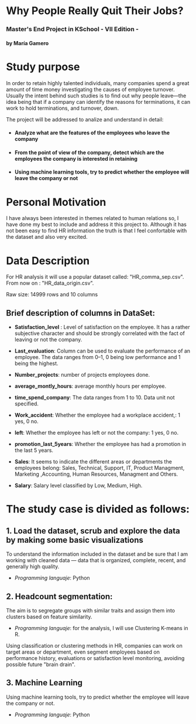 # Why People Really Quit Their Jobs? 

### Master's End Project in KSchool - VII Edition - 
#### by María Gamero

# Study purpose

In order to retain highly talented individuals, many companies spend a great amount of time money investigating the causes of employee turnover. Usually the intent behind such studies is to find out why people leave—the idea being that if a company can identify the reasons for terminations, it can work to hold terminations, and turnover, down.

The project will be addressed to analize and understand in detail: 

 - #### **Analyze what are the features of the employees who leave the company**
 - #### **From the point of view of the company, detect which are the employees the company is interested in retaining**
 - #### **Using machine learning tools, try to predict whether the employee will leave the company or not**

# Personal Motivation
I have always been interested in themes related to human relations so, I have done my best to include and address it this project to. Although it has not been easy to find HR information the truth is that I feel confortable with the dataset and also very excited. 

# Data Description
For HR analysis it will use a popular dataset called: "HR_comma_sep.csv". From now on : "HR_data_origin.csv". 

Raw size: 14999 rows and 10 columns

## Brief description of columns in DataSet:

- **Satisfaction_level** : Level of satisfaction on the employee. It has a rather subjective character and should be strongly correlated with the fact of leaving or not the company.

- **Last_evaluation**: Column can be used to evaluate the performance of an employee. The data ranges from 0–1, 0 being low performance and 1 being the highest.

- **Number_projects**: number of projects employees done.

- **average_montly_hours**: average monthly hours per employee.

- **time_spend_company**: The data ranges from 1 to 10. Data unit not specified.

- **Work_accident**: Whether the employee had a workplace accident,: 1 yes, 0 no.

- **left**: Whether the employee has left or not the company: 1 yes, 0 no.

- **promotion_last_5years**: Whether the employee has had a promotion in the last 5 years.

- **Sales**: It seems to indicate the different areas or departments the employees belong: Sales, Technical, Support, IT, Product Managment, Marketing ,Accounting, Human Resources, Managment and Others.

- **Salary**: Salary level classified by Low, Medium, High.


# The study case is divided as follows:

## 1. Load the dataset, scrub and explore the data by making some basic visualizations 
To understand the information included in the dataset and be sure that I am working with cleaned data — data that is organized, complete, recent, and generally high quality.

- _Programming languaje_: Python

## 2. Headcount segmentation:
The aim is to segregate groups with similar traits and assign them into clusters based on feature similarity. 

- _Programming languaje_: for the analysis, I will use Clustering K-means in R.

Using classification or clustering methods in HR, companies can work on target areas or department, even segment employees based on performance history, evaluations or satisfaction level monitoring, avoiding possible future "brain drain".

## 3. Machine Learning
Using machine learning tools, try to predict whether the employee will leave the company or not. 

- _Programming languaje_: Python

